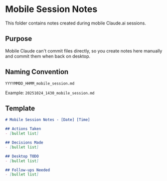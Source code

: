 # Mobile Session Notes

This folder contains notes created during mobile Claude.ai sessions.

## Purpose
Mobile Claude can't commit files directly, so you create notes here manually and commit them when back on desktop.

## Naming Convention
`YYYYMMDD_HHMM_mobile_session.md`

Example: `20251024_1430_mobile_session.md`

## Template
```markdown
# Mobile Session Notes - [Date] [Time]

## Actions Taken
- [bullet list]

## Decisions Made
- [bullet list]

## Desktop TODO
- [bullet list]

## Follow-ups Needed
- [bullet list]
```

